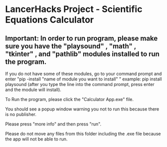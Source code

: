 # LancerHacks Project - Scientific Equations Calculator

## Important: In order to run program, please make sure you have the "playsound" , "math" , "tkinter" , and "pathlib" modules installed to run the program.

If you do not have some of these modules, go to your command prompt and enter "pip -install "name of module you want to install" " example: pip install playsound (after you type the line into the command prompt, press enter and the module will install).

To Run the program, please click the "Calculator App.exe" file.

You should see a popup window warning you not to run this because there is no publisher.

Please press "more info" and then press "run".

Please do not move any files from this folder including the .exe file because the app will not be able to run.
